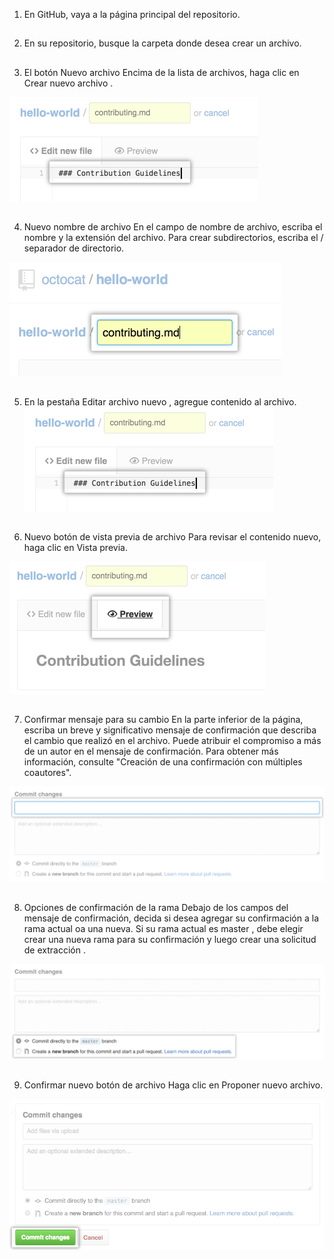 1. En GitHub, vaya a la página principal del repositorio.
## 

2. En su repositorio, busque la carpeta donde desea crear un archivo.
## 

3. El botón Nuevo archivo Encima de la lista de archivos, haga clic en Crear nuevo archivo .

![new-file-content](../imgs/new-file-content.png)
## 

4. Nuevo nombre de archivo En el campo de nombre de archivo, escriba el nombre y la extensión del archivo. Para crear subdirectorios, escriba el / separador de directorio.

![new-file-name](../imgs/new-file-name.png)
## 

5. En la pestaña Editar archivo nuevo , agregue contenido al archivo.
![new-file-content](../imgs/new-file-content.png)
## 

6. Nuevo botón de vista previa de archivo Para revisar el contenido nuevo, haga clic en Vista previa.

![new-file-preview](../imgs/new-file-preview.png)
## 

7. Confirmar mensaje para su cambio En la parte inferior de la página, escriba un breve y significativo mensaje de confirmación que describa el cambio que realizó en el archivo. Puede atribuir el compromiso a más de un autor en el mensaje de confirmación. Para obtener más información, consulte "Creación de una confirmación con múltiples coautores".

![write-commit-message-quick-pull.png](../imgs/write-commit-message-quick-pull.png)
## 

8. Opciones de confirmación de la rama Debajo de los campos del mensaje de confirmación, decida si desea agregar su confirmación a la rama actual oa una nueva. Si su rama actual es master , debe elegir crear una nueva rama para su confirmación y luego crear una solicitud de extracción .

![choose-commit-branch](../imgs/choose-commit-branch.png)
## 

9. Confirmar nuevo botón de archivo Haga clic en Proponer nuevo archivo.

![commit-changes-button](../imgs/commit-changes-button.png)
## 
